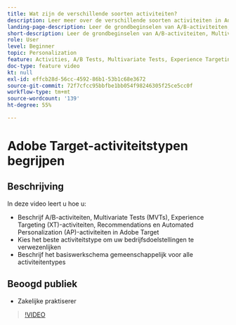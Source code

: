```yaml
---
title: Wat zijn de verschillende soorten activiteiten?
description: Leer meer over de verschillende soorten activiteiten in Adobe Target en hoe ze kunnen helpen uw doelen te bereiken. Bekijk deze video om de grondbeginselen van A/B-activiteiten, MVT's (Multivariate Tests), XT-activiteiten (Experience Targeting), Recommendations en Automated Personalization-activiteiten (AP) te leren kennen.
landing-page-description: Leer de grondbeginselen van A/B-activiteiten, Multivariate Tests, Experience Targeting-activiteiten, Recommendations en Automated Personalization-activiteiten.
short-description: Leer de grondbeginselen van A/B-activiteiten, Multivariate Tests, Experience Targeting-activiteiten, Recommendations en Automated Personalization-activiteiten.
role: User
level: Beginner
topic: Personalization
feature: Activities, A/B Tests, Multivariate Tests, Experience Targeting, Recommendations, Automated Personalization, Visual Experience Composer (VEC)
doc-type: feature video
kt: null
exl-id: effcb28d-56cc-4592-86b1-53b1c68e3672
source-git-commit: 72f7cfcc95bbfbe1bb054f98246305f25ce5cc0f
workflow-type: tm+mt
source-wordcount: '139'
ht-degree: 55%

---
```


# Adobe Target-activiteitstypen begrijpen

## Beschrijving

In deze video leert u hoe u:

* Beschrijf A/B-activiteiten, Multivariate Tests (MVTs), Experience Targeting (XT)-activiteiten, Recommendations en Automated Personalization (AP)-activiteiten in Adobe Target
* Kies het beste activiteitstype om uw bedrijfsdoelstellingen te verwezenlijken
* Beschrijf het basiswerkschema gemeenschappelijk voor alle activiteitentypes

## Beoogd publiek

* Zakelijke praktiserer

>[!VIDEO](https://video.tv.adobe.com/v/17386/?quality=12)
